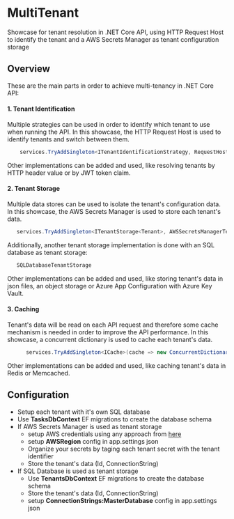 # MultiTenant
Showcase for tenant resolution in .NET Core API, using HTTP Request Host to identify the tenant and a AWS Secrets Manager as tenant configuration storage

## Overview
These are the main parts in order to achieve multi-tenancy in .NET Core API:

#### 1. Tenant Identification
Multiple strategies can be used in order to identify which tenant to use when running the API.
In this showcase, the HTTP Request Host is used to identify tenants and switch between them.
 ```csharp
     services.TryAddSingleton<ITenantIdentificationStrategy, RequestHostTenantIdentificationStrategy>();
```
    
Other implementations can be added and used, like resolving tenants by HTTP header value or by JWT token claim.

#### 2. Tenant Storage
Multiple data stores can be used to isolate the tenant's configuration data.
In this showcase, the AWS Secrets Manager is used to store each tenant's data.
 ```csharp
    services.TryAddSingleton<ITenantStorage<Tenant>, AWSSecretsManagerTenantStorage>();
```

Additionally, another tenant storage implementation is done with an SQL database as tenant storage: 
 ```csharp 
    SQLDatabaseTenantStorage 
 ```

Other implementations can be added and used, like storing tenant's data in json files, an object storage or Azure App Configuration with Azure Key Vault.

#### 3. Caching
Tenant's data will be read on each API request and therefore some cache mechanism is needed in order to improve the API performance.
In this showcase, a concurrent dictionary is used to cache each tenant's data.
 ```csharp
       services.TryAddSingleton<ICache>(cache => new ConcurrentDictionaryCache(new ConcurrentDictionary<string, object>()));
```

Other implementations can be added and used, like caching tenant's data in Redis or Memcached.

## Configuration

- Setup each tenant with it's own SQL database
- Use **TasksDbContext** EF migrations to create the database schema
- If AWS Secrets Manager is used as tenant storage
    - setup AWS credentials using any approach from [here](https://aws.amazon.com/blogs/security/a-new-and-standardized-way-to-manage-credentials-in-the-aws-sdks/)
    - setup **AWSRegion** config in app.settings json
    - Organize your secrets by taging each tenant secret with the tenant identifier
    - Store the tenant's data (Id, ConnectionString)
- If SQL Database is used as tenant storage
    - Use **TenantsDbContext** EF migrations to create the database schema
    - Store the tenant's data (Id, ConnectionString)
    - setup **ConnectionStrings:MasterDatabase** config in app.settings json



